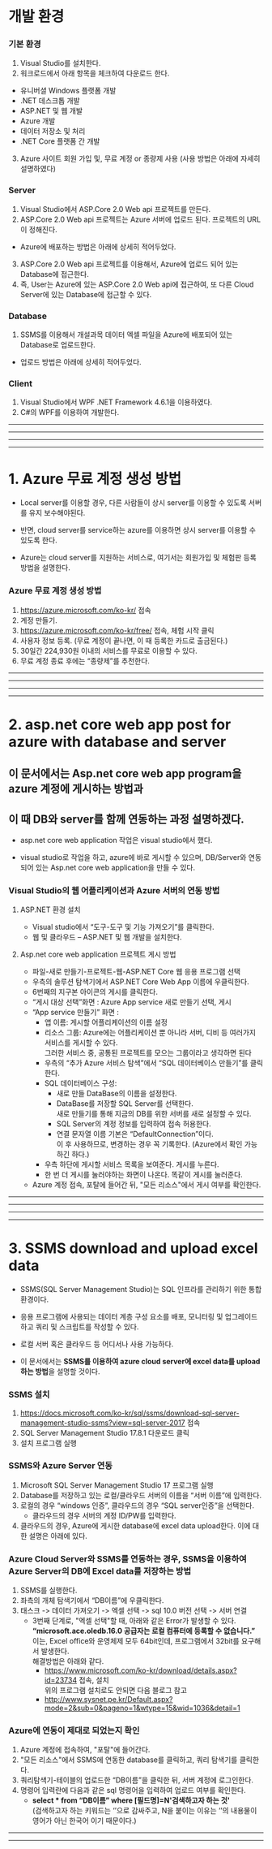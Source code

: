 # 개발 환경

### 기본 환경
1. Visual Studio를 설치한다. 
2. 워크로드에서 아래 항목을 체크하여 다운로드 한다.
  * 유니버셜 Windows 플랫폼 개발
  * .NET 데스크톱 개발
  * ASP.NET 및 웹 개발
  * Azure 개발
  * 데이터 저장소 및 처리
  * .NET Core 플랫폼 간 개발
3. Azure 사이트 회원 가입 및, 무료 계정 or 종량제 사용 (사용 방법은 아래에 자세히 설명하였다)

### Server
1. Visual Studio에서 ASP.Core 2.0 Web api 프로젝트를 만든다.
2. ASP.Core 2.0 Web api 프로젝트는 Azure 서버에 업로드 된다. 프로젝트의 URL이 정해진다.
  * Azure에 배포하는 방법은 아래에 상세히 적어두었다.
3. ASP.Core 2.0 Web api 프로젝트를 이용해서, Azure에 업로드 되어 있는 Database에 접근한다.
4. 즉, User는 Azure에 있는 ASP.Core 2.0 Web api에 접근하여, 또 다른 Cloud Server에 있는 Database에 접근할 수 있다.

### Database
1. SSMS를 이용해서 개설과목 데이터 엑셀 파일을 Azure에 배포되어 있는 Database로 업로드한다.
  * 업로드 방법은 아래에 상세히 적어두었다.
  
### Client
1. Visual Studio에서 WPF .NET Framework 4.6.1을 이용하였다.
2. C#의 WPF를 이용하여 개발한다.
<hr>
<hr>
<hr>
<hr>

# 1. Azure 무료 계정 생성 방법

* Local server를 이용할 경우, 다른 사람들이 상시 server를 이용할 수 있도록 서버를 유지 보수해야된다.

* 반면, cloud server를 service하는 azure를 이용하면 상시 server를 이용할 수 있도록 한다.

* Azure는 cloud server를 지원하는 서비스로, 여기서는 회원가입 및 체험판 등록 방법을 설명한다.

### Azure 무료 계정 생성 방법
1. https://azure.microsoft.com/ko-kr/ 접속
2. 계정 만들기.
3. https://azure.microsoft.com/ko-kr/free/ 접속, 체험 시작 클릭
4. 사용자 정보 등록. (무료 계정이 끝나면, 이 때 등록한 카드로 출금된다.)
5. 30일간 224,930원 이내의 서비스를 무료로 이용할 수 있다.
6. 무료 계정 종료 후에는 “종량제”를 추천한다.

<hr>
<hr>
<hr>
<hr>

# 2. asp.net core web app post for azure with database and server

## 이 문서에서는 Asp.net core web app program을 azure 계정에 게시하는 방법과
## 이 때 DB와 server를 함께 연동하는 과정 설명하겠다.

* asp.net core web application 작업은 visual studio에서 했다.

* visual studio로 작업을 하고, azure에 바로 게시할 수 있으며, DB/Server와 연동되어 있는 Asp.net core web application을 만들 수 있다.

### Visual Studio의 웹 어플리케이션과 Azure 서버의 연동 방법
1. ASP.NET 환경 설치
    * Visual studio에서 “도구-도구 및 기능 가져오기”를 클릭한다.
    * 웹 및 클라우드 – ASP.NET 및 웹 개발을 설치한다.

2. Asp.net core web application 프로젝트 게시 방법
    * 파일-새로 만들기-프로젝트-웹-ASP.NET Core 웹 응용 프로그램 선택
    * 우측의 솔루션 탐색기에서 ASP.NET Core Web App 이름에 우클릭한다.
    * 6번째의 지구본 아이콘의 게시를 클릭한다.
    * “게시 대상 선택”화면 : Azure App service 새로 만들기 선택, 게시
    * “App service 만들기” 화면 :
        - 앱 이름: 게시할 어플리케이션의 이름 설정
        -	리소스 그룹: Azure에는 어플리케이션 뿐 아니라 서버, 디비 등 여러가지 서비스를 게시할 수 있다. <br>
                      그러한 서비스 중, 공통된 프로젝트를 모으는 그룹이라고 생각하면 된다
        -	우측의 “추가 Azure 서비스 탐색”에서 “SQL 데이터베이스 만들기”를 클릭한다.
        -	SQL 데이터베이스 구성: 
            *	새로 만들 DataBase의 이름을 설정한다.
            *	DataBase를 저장할 SQL Server를 선택한다. <br>
               새로 만들기를 통해 지금의 DB를 위한 서버를 새로 설정할 수 있다.
            *	SQL Server의 계정 정보를 입력하여 접속 허용한다.
            *	연결 문자열 이름 기본은 “DefaultConnection”이다. <br>
               이 후 사용하므로, 변경하는 경우 꼭 기록한다. (Azure에서 확인 가능하긴 하다.)
        -	우측 하단에 게시할 서비스 목록을 보여준다. 게시를 누른다.
        -	한 번 더 게시를 눌러야하는 화면이 나온다. 똑같이 게시를 눌러준다.
    * Azure 계정 접속, 포탈에 들어간 뒤, "모든 리소스"에서 게시 여부를 확인한다.

<hr>
<hr>
<hr>
<hr>

# 3. SSMS download and upload excel data

* SSMS(SQL Server Management Studio)는 SQL 인프라를 관리하기 위한 통합 환경이다.

* 응용 프로그램에 사용되는 데이터 계층 구성 요소를 배포, 모니터링 및 업그레이드 하고 쿼리 및 스크립트를 작성할 수 있다.

* 로컬 서버 혹은 클라우드 등 어디서나 사용 가능하다.

* 이 문서에서는 **SSMS를 이용하여 azure cloud server에 excel data를 upload하는 방법**을 설명할 것이다.

### SSMS 설치
1.	https://docs.microsoft.com/ko-kr/sql/ssms/download-sql-server-management-studio-ssms?view=sql-server-2017 접속
2.	SQL Server Management Studio 17.8.1 다운로드 클릭
3.	설치 프로그램 실행

### SSMS와 Azure Server 연동
1. Microsoft SQL Server Management Studio 17 프로그램 실행
2. Database를 저장하고 있는 로컬/클라우드 서버의 이름을 “서버 이름”에 입력한다.
3. 로컬의 경우 “windows 인증”, 클라우드의 경우 “SQL server인증”을 선택한다.
    + 클라우드의 경우 서버의 계정 ID/PW를 입력한다.
4. 클라우드의 경우, Azure에 게시한 database에 excel data upload한다. 이에 대한 설명은 아래에 있다.

### Azure Cloud Server와 SSMS를 연동하는 경우, SSMS을 이용하여 Azure Server의 DB에 Excel data를 저장하는 방법
1. SSMS를 실행한다.
2. 좌측의 개체 탐색기에서 “DB이름”에 우클릭한다.
3. 태스크 -> 데이터 가져오기 -> 엑셀 선택 -> sql 10.0 버전 선택 -> 서버 연결
    - 3번째 단계로, "엑셀 선택"할 때, 아래와 같은 Error가 발생할 수 있다. <br>
      **“microsoft.ace.oledb.16.0 공급자는 로컬 컴퓨터에 등록할 수 없습니다.”** <br>
      이는, Excel office와 운영체제 모두 64bit인데, 프로그램에서 32bit를 요구해서 발생한다. <br>
      해결방법은 아래와 같다.
        +	https://www.microsoft.com/ko-kr/download/details.aspx?id=23734  접속, 설치 <br>
          위의 프로그램 설치로도 안되면 다음 블로그 참고
        +	http://www.sysnet.pe.kr/Default.aspx?mode=2&sub=0&pageno=1&wtype=15&wid=1036&detail=1 

### Azure에 연동이 제대로 되었는지 확인
1. Azure 계정에 접속하여, "포탈"에 들어간다.
2. "모든 리소스"에서 SSMS에 연동한 database를 클릭하고, 쿼리 탐색기를 클릭한다.
3. 쿼리탐색기-테이블의 업로드한 “DB이름”을 클릭한 뒤, 서버 계정에 로그인한다.
4. 명령어 입력란에 다음과 같은 sql 명령어을 입력하여 업로드 여부를 확인한다.
    + **select * from “DB이름” where [필드명]=N'검색하고자 하는 것'** <br>
      (검색하고자 하는 키워드는 ‘’으로 감싸주고, N을 붙이는 이유는 ‘’의 내용물이 영어가 아닌 한국어 이기 때문이다.)

<hr>
<hr>

